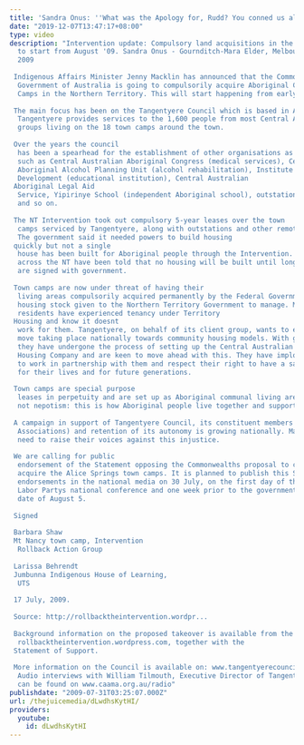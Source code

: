 ```yaml
---
title: 'Sandra Onus: ''What was the Apology for, Rudd? You conned us all'''
date: "2019-12-07T13:47:17+08:00"
type: video
description: "Intervention update: Compulsory land acquisitions in the Northern Territory
  to start from August '09. Sandra Onus - Gournditch-Mara Elder, Melbourne, 29 July
  2009  Indigenous Affairs Minister Jenny Macklin has announced that the Commonwealth
  Government of Australia is going to compulsorily acquire Aboriginal Community Town
  Camps in the Northern Territory. This will start happening from early August 2009.
   The main focus has been on the Tangentyere Council which is based in Alice Springs.
  Tangentyere provides services to the 1,600 people from most Central Australian tribal
  groups living on the 18 town camps around the town.  Over the years the council
  has been a spearhead for the establishment of other organisations as the need arose,
  such as Central Australian Aboriginal Congress (medical services), Central Australian
  Aboriginal Alcohol Planning Unit (alcohol rehabilitation), Institute for Aboriginal
  Development (educational institution), Central Australian Aboriginal Legal Aid
  Service, Yipirinye School (independent Aboriginal school), outstation resource centres
  and so on.  The NT Intervention took out compulsory 5-year leases over the town
  camps serviced by Tangentyere, along with outstations and other remote communities.
  The government said it needed powers to build housing quickly but not a single
  house has been built for Aboriginal people through the Intervention. Communities
  across the NT have been told that no housing will be built until long-term leases
  are signed with government.  Town camps are now under threat of having their
  living areas compulsorily acquired permanently by the Federal Government and their
  housing stock given to the Northern Territory Government to manage. Most town camp
  residents have experienced tenancy under Territory Housing and know it doesnt
  work for them. Tangentyere, on behalf of its client group, wants to embrace the
  move taking place nationally towards community housing models. With government support
  they have undergone the process of setting up the Central Australian Affordable
  Housing Company and are keen to move ahead with this. They have implored the government
  to work in partnership with them and respect their right to have a say in the plans
  for their lives and for future generations.  Town camps are special purpose
  leases in perpetuity and are set up as Aboriginal communal living areas. This is
  not nepotism: this is how Aboriginal people live together and support each other.
   A campaign in support of Tangentyere Council, its constituent members (the Housing
  Associations) and retention of its autonomy is growing nationally. Many more people
  need to raise their voices against this injustice.  We are calling for public
  endorsement of the Statement opposing the Commonwealths proposal to compulsorily
  acquire the Alice Springs town camps. It is planned to publish this Statement and
  endorsements in the national media on 30 July, on the first day of the Australian
  Labor Partys national conference and one week prior to the governments planned takeover
  date of August 5.  Signed  Barbara Shaw Mt Nancy town camp, Intervention
  Rollback Action Group  Larissa Behrendt Jumbunna Indigenous House of Learning,
  UTS  17 July, 2009.  Source: http://rollbacktheintervention.wordpr...
   Background information on the proposed takeover is available from the website:
  rollbacktheintervention.wordpress.com, together with the Statement of Support.
   More information on the Council is available on: www.tangentyerecouncil.org.au.
  Audio interviews with William Tilmouth, Executive Director of Tangentyere Council,
  can be found on www.caama.org.au/radio"
publishdate: "2009-07-31T03:25:07.000Z"
url: /thejuicemedia/dLwdhsKytHI/
providers:
  youtube:
    id: dLwdhsKytHI
---
```

